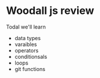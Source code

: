 # Woodall js review   

Todal we'll learn

- data types
- varaibles
- operators
- conditionsals
- loops
- git functions
